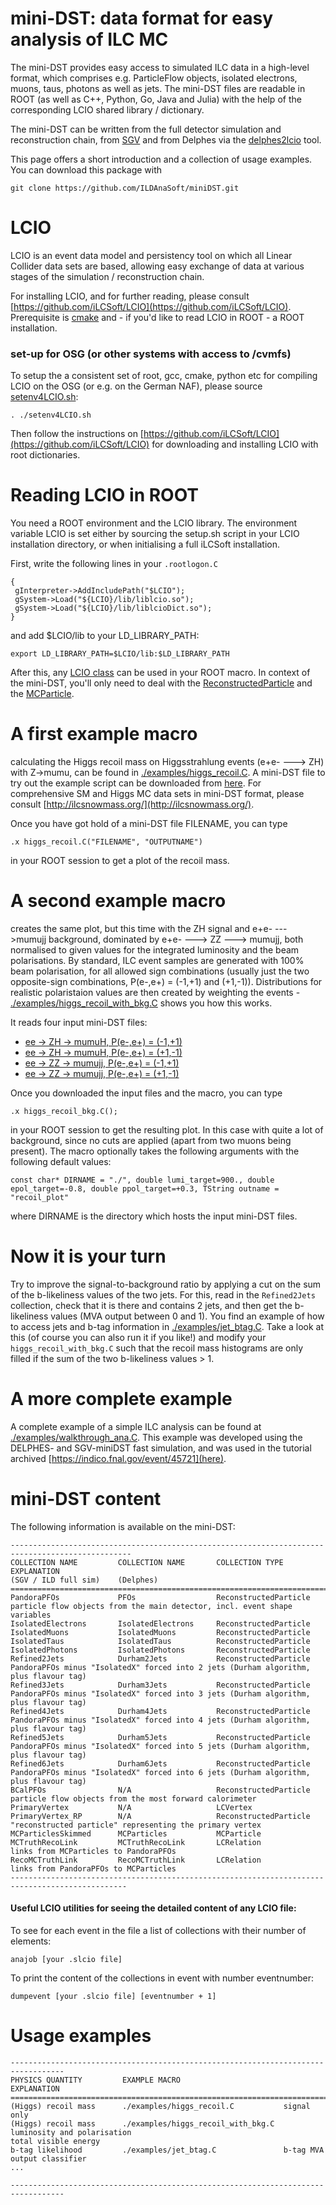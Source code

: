 # mini-DST: data format for easy analysis of ILC MC

The mini-DST provides easy access to simulated ILC data in a high-level format, which comprises e.g. ParticleFlow objects, isolated electrons, muons, taus, photons as well as jets.
The mini-DST files are readable in ROOT (as well as C++, Python, Go, Java and Julia) with the help of the corresponding LCIO shared library / dictionary.

The mini-DST can be written from the full detector simulation and reconstruction chain, from [SGV](https://inspirehep.net/literature/1091154) and from Delphes via the [delphes2lcio](https://github.com/iLCSoft/LCIO/tree/master/examples/cpp/delphes2lcio) tool.

This page offers a short introduction and a collection of usage examples. You can download this package with 
```
git clone https://github.com/ILDAnaSoft/miniDST.git
```

# LCIO
LCIO is an event data model and persistency tool on which all Linear Collider data sets are based, allowing easy exchange of data at various stages of the simulation / reconstruction chain.

For installing LCIO, and for further reading, please consult [https://github.com/iLCSoft/LCIO](https://github.com/iLCSoft/LCIO).
Prerequisite is [cmake](https://cmake.org/) and - if you'd like to read LCIO in ROOT - a ROOT installation.

### set-up for OSG (or other systems with access to /cvmfs)
To setup the a consistent set of root, gcc, cmake, python etc for compiling LCIO on the OSG (or e.g. on the German NAF), please source [setenv4LCIO.sh](setenv4LCIO.sh):

```
. ./setenv4LCIO.sh
```
Then follow the instructions on [https://github.com/iLCSoft/LCIO](https://github.com/iLCSoft/LCIO) for downloading and installing LCIO with root dictionaries.

# Reading LCIO in ROOT
You need a ROOT environment and the LCIO library.
The environment variable LCIO is set either by sourcing the setup.sh script in your LCIO installation directory, or when initialising a full iLCSoft installation.

First, write the following lines in your `.rootlogon.C`
```
{
 gInterpreter->AddIncludePath("$LCIO");
 gSystem->Load("${LCIO}/lib/liblcio.so");
 gSystem->Load("${LCIO}/lib/liblcioDict.so");
}
```
and add $LCIO/lib to your LD_LIBRARY_PATH:
```
export LD_LIBRARY_PATH=$LCIO/lib:$LD_LIBRARY_PATH
```

After this, any [LCIO class](https://ilcsoft.desy.de/LCIO/current/doc/doxygen_api/html/classEVENT_1_1LCObject.html) can be used in your ROOT macro.
In context of the mini-DST, you'll only need to deal with the [ReconstructedParticle](https://ilcsoft.desy.de/LCIO/current/doc/doxygen_api/html/classEVENT_1_1ReconstructedParticle.html) and the [MCParticle](https://ilcsoft.desy.de/LCIO/current/doc/doxygen_api/html/classEVENT_1_1MCParticle.html).

# A first example macro
calculating the Higgs recoil mass on Higgsstrahlung events (e+e- ---> ZH) with Z->mumu, can be found in [./examples/higgs_recoil.C](./examples/higgs_recoil.C).
A mini-DST file to try out the example script can be downloaded from [here](https://desycloud.desy.de/index.php/s/5LmrjGWqziQfMe7). 
For comprehensive SM and Higgs MC data sets in mini-DST format, please consult [http://ilcsnowmass.org/](http://ilcsnowmass.org/). 

Once you have got hold of a mini-DST file FILENAME, you can type
```
.x higgs_recoil.C("FILENAME", "OUTPUTNAME")
```
in your ROOT session to get a plot of the recoil mass.

# A second example macro
creates the same plot, but this time with the ZH signal and e+e- --->mumujj background, dominated by e+e- ---> ZZ ---> mumujj, both normalised to given values for the integrated luminosity and the beam polarisations.
By standard, ILC event samples are generated with 100% beam polarisation, for
all allowed sign combinations (usually just the two opposite-sign combinations, P(e-,e+) = (-1,+1) and (+1,-1)).
Distributions for realistic polaristaion values are then created by weighting the events - [./examples/higgs_recoil_with_bkg.C](./examples/higgs_recoil_with_bkg.C) shows you how this works.

It reads four input mini-DST files:

* [ee -> ZH -> mumuH, P(e-,e+) = (-1,+1)](https://desycloud.desy.de/index.php/s/5LmrjGWqziQfMe7)
* [ee -> ZH -> mumuH, P(e-,e+) = (+1,-1)](https://desycloud.desy.de/index.php/s/3ZqPcGPELggW4bP)
* [ee -> ZZ -> mumujj, P(e-,e+) = (-1,+1)](https://desycloud.desy.de/index.php/s/9gKznqtSGcBKBWY)
* [ee -> ZZ -> mumujj, P(e-,e+) = (+1,-1)](https://desycloud.desy.de/index.php/s/3i3tj3adfMPfPaC)

Once you downloaded the input files and the macro, you can type 
```
.x higgs_recoil_bkg.C();
```
in your ROOT session to get the resulting plot.
In this case with quite a lot of background, since no cuts are applied (apart from two muons being present).
The macro optionally takes the following arguments with the following default values:
```
const char* DIRNAME = "./", double lumi_target=900., double epol_target=-0.8, double ppol_target=+0.3, TString outname = "recoil_plot"
```
where DIRNAME is the directory which hosts the input mini-DST files.

# Now it is your turn
Try to improve the signal-to-background ratio by applying a cut on the sum of the b-likeliness values of the two jets.
For this, read in the ```Refined2Jets``` collection, check that it is there and contains 2 jets, and then get the b-likeliness values (MVA output between 0 and 1).
You find an example of how to access jets and b-tag information in [./examples/jet_btag.C](./examples/jet_btag.C).
Take a look at this (of course you can also run it if you like!) and modify your ```higgs_recoil_with_bkg.C``` such that the recoil mass histograms are only filled if the sum of the two b-likeliness values > 1.

# A more complete example

A complete example of a simple ILC analysis can be found at [./examples/walkthrough_ana.C](./examples/walkthrough_ana.C).
This example was developed using the DELPHES- and SGV-miniDST fast simulation, and was used in the tutorial archived  [https://indico.fnal.gov/event/45721](here).

# mini-DST content

The following information is available on the mini-DST:

```
-------------------------------------------------------------------------------------------------
COLLECTION NAME         COLLECTION NAME       COLLECTION TYPE             EXPLANATION
(SGV / ILD full sim)    (Delphes) 
=================================================================================================
PandoraPFOs             PFOs                  ReconstructedParticle       particle flow objects from the main detector, incl. event shape variables
IsolatedElectrons       IsolatedElectrons     ReconstructedParticle         
IsolatedMuons           IsolatedMuons         ReconstructedParticle   
IsolatedTaus            IsolatedTaus          ReconstructedParticle
IsolatedPhotons         IsolatedPhotons       ReconstructedParticle
Refined2Jets            Durham2Jets           ReconstructedParticle       PandoraPFOs minus "IsolatedX" forced into 2 jets (Durham algorithm, plus flavour tag)
Refined3Jets            Durham3Jets           ReconstructedParticle       PandoraPFOs minus "IsolatedX" forced into 3 jets (Durham algorithm, plus flavour tag)
Refined4Jets            Durham4Jets           ReconstructedParticle       PandoraPFOs minus "IsolatedX" forced into 4 jets (Durham algorithm, plus flavour tag)
Refined5Jets            Durham5Jets           ReconstructedParticle       PandoraPFOs minus "IsolatedX" forced into 5 jets (Durham algorithm, plus flavour tag)
Refined6Jets            Durham6Jets           ReconstructedParticle       PandoraPFOs minus "IsolatedX" forced into 6 jets (Durham algorithm, plus flavour tag)
BCalPFOs                N/A                   ReconstructedParticle       particle flow objects from the most forward calorimeter
PrimaryVertex           N/A                   LCVertex                    
PrimaryVertex_RP        N/A                   ReconstructedParticle       "reconstructed particle" representing the primary vertex
MCParticlesSkimmed      MCParticles           MCParticle                    
MCTruthRecoLink         MCTruthRecoLink       LCRelation                  links from MCParticles to PandoraPFOs                 
RecoMCTruthLink         RecoMCTruthLink       LCRelation                  links from PandoraPFOs to MCParticles
------------------------------------------------------------------------------------------------
```
#### Useful LCIO utilities for seeing the detailed content of any LCIO file:
To see for each event in the file a list of collections with their number of elements:
```
anajob [your .slcio file]  
```
To print the content of the collections in event with number eventnumber:
```
dumpevent [your .slcio file] [eventnumber + 1]
```

# Usage examples

```
----------------------------------------------------------------------------------
PHYSICS QUANTITY         EXAMPLE MACRO                        EXPLANATION  
==================================================================================
(Higgs) recoil mass      ./examples/higgs_recoil.C           signal only
(Higgs) recoil mass      ./examples/higgs_recoil_with_bkg.C  luminosity and polarisation      
total visible energy
b-tag likelihood         ./examples/jet_btag.C               b-tag MVA output classifier
...

----------------------------------------------------------------------------------
```

